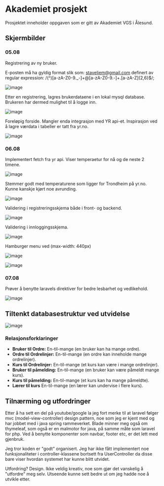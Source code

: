 # Akademiet prosjekt
Prosjektet inneholder oppgaven som er gitt av Akademiet VGS i Ålesund.

## Skjermbilder
### 05.08
Registrering av ny bruker. 

E-posten må ha gyldig format slik som: staveliem@gmail.com 
definert av regular expression:  /(^)[a-zA-Z0-9._-]+@[a-zA-Z0-9.-]+\.[a-zA-Z]{2,6}$/;


![image](https://github.com/user-attachments/assets/a4dab948-79b3-4b12-89b4-fd496811d668)

Etter en registrering, lagres brukerdataene i en lokal mysql database. Brukeren har dermed mulighet til å logge inn.

![image](https://github.com/user-attachments/assets/7e9d1630-75af-47b1-b177-acfd4a712b09)

Foreløpig forside. Mangler enda integrasjon med YR api-et. Inspirasjon ved å lagre værdata i tabeller er tatt fra yr.no.

![image](https://github.com/user-attachments/assets/db947681-353e-4ff1-904d-05d99c923ea3)

### 06.08

Implementert fetch fra yr api. Viser temperaetur for nå og de neste 2 timene. 

![image](https://github.com/user-attachments/assets/1305df29-b776-42e3-8463-9240a20cf71d)

Stemmer godt med temperaturene som ligger for Trondheim på yr.no. Kunne kanskje kjørt noe avrunding.

![image](https://github.com/user-attachments/assets/60f1d5a2-fe22-45bf-8c66-d2b519a269cf)

Validering i registreringsskjema både i front- og backend.

![image](https://github.com/user-attachments/assets/d3445c55-e041-415b-b3de-9a3811a569cf)

Validering i innloggingsskjema.

![image](https://github.com/user-attachments/assets/59e89062-1632-4de5-b563-0873d3325c21)

Hamburger menu ved (max-width: 440px) 

![image](https://github.com/user-attachments/assets/e37eded6-d041-4df3-9df4-42e4bf42681d)

![image](https://github.com/user-attachments/assets/1a430ea4-8832-41b1-8941-007b0ab0946e)

### 07.08

Prøver å benytte laravels direktiver for bedre lesbarhet og vedlikehold. 

![image](https://github.com/user-attachments/assets/9e9a56f1-903e-44be-9d2b-190aed9e43e3)


## Tiltenkt databasestruktur ved utvidelse

![image](https://github.com/user-attachments/assets/2f2f8611-72f7-4df4-ae3b-80d331fa356e)


### Relasjonsforklaringer

- **Bruker til Ordre:** En-til-mange (en bruker kan ha mange ordre).
- **Ordre til Ordrelinjer:** En-til-mange (en ordre kan inneholde mange ordrelinjer).
- **Kurs til Ordrelinjer:** En-til-mange (et kurs kan være i mange ordrelinjer).
- **Bruker til påmelding:** En-til-mange (en bruker kan være påmeldt mange kurs).
- **Kurs til påmelding:** En-til-mange (et kurs kan ha mange påmeldte).
- **Lærer til kurs** En-til-mange (en lærer kan undervise i flere kurs).


## Tilnærming og utfordringer

Etter å ha sett en del på youtube/google la jeg fort merke til at laravel følger mvc (model-view-controller) design pattern, noe som jeg er kjent med og har jobbet med i java spring rammeverket. Blade minner meg også om thymeleaf, som også er en malmotor for java, på samme måte som laravel for php. Ved å benytte komponenter som navbar, footer etc, er det lett med gjenbruk. 

Jeg tror koden er "godt" organisert. Jeg har ikke fått implementert noe funksjonaliteter i controller-klassene bortsett fra UserController da disse bare viser hvordan systemet har kunne blitt utvidet. 

Utfordring? Design. Ikke veldig kreativ, noe som gjør det vanskelig å "utfordre" meg selv. Utseende kunne sett bedre ut om jeg hadde noe å utvikle etter.
